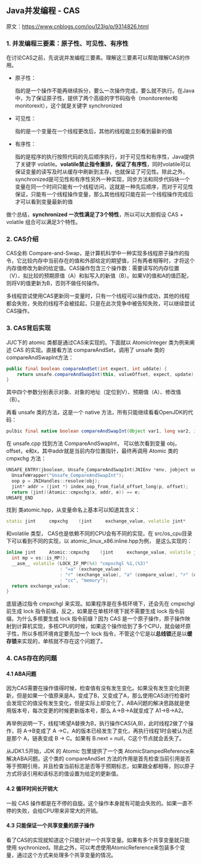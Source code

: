 ## Java并发编程 - CAS

原文：https://www.cnblogs.com/iou123lg/p/9314826.html



### 1. 并发编程三要素：原子性、可见性、有序性

在讨论CAS之前，先说说并发编程三要素。理解这三要素可以帮助理解CAS的作用。

* 原子性：

    指的是一个操作不能再继续拆分，要么一次操作完成，要么就不执行。在Java中，为了保证原子性，提供了两个高级的字节码指令（monitorenter和monitorexit），这个就是关键字 synchronized

* 可见性：

    指的是一个变量在一个线程更改后，其他的线程能立刻看到最新的值

* 有序性：

    指的是程序的执行按照代码的先后顺序执行，对于可见性和有序性，Java提供了关键字 volatile。**volatile禁止指令重排，保证了有序性**，同时volatile可以保证变量的读写及时从缓存中刷新到主存，也就保证了可见性。除此之外，synchronized是可见性和有序性另外一种实现，同步方法和同步代码块一个变量在同一个时间只能有一个线程访问，这就是一种先后顺序，而对于可见性保证，只能有一个线程操作变量，那么其他线程只能在前一个线程操作完成后才可以看到变量最新的值

做个总结，**synchronized 一次性满足了3个特性**，所以可以大胆假设 CAS + volatile 组合可以满足3个特性。

### 2. CAS介绍

CAS全称 Compare-and-Swap，是计算机科学中一种实现多线程原子操作的指令，它比较内存中当前存在的值和外部给定的期望值，只有两者相等时，才将这个内存值修改为新的给定值。CAS操作包含三个操作数：需要读写的内存位置（V）、拟比较的预期原值（A）和拟写入的新值（B）。如果V的值和A的值匹配，则将V的值更新为B，否则不做任何操作。

多线程尝试使用CAS更新同一变量时，只有一个线程可以操作成功，其他的线程都会失败，失败的线程不会被挂起，只是在此次竞争中被告知失败，可以继续尝试CAS操作。

### 3. CAS背后实现

JUC下的 atomic 类都是通过CAS来实现的。下面就以 AtomicInteger 类为例来阐述 CAS 的实现。直接看方法 compareAndSet，调用了 unsafe 类的 compareAndSwapInt方法：

```java
public final boolean compareAndSet(int expect, int uddate) {
    return unsafe.compareAndSwapInt(this, valueOffset, expect, update);
}
```

其中四个参数分别表示对象、对象的地址（定位到V）、预期值（A）、修改值（B）。

再看 unsafe 类的方法，这是一个 native 方法，所有只能继续看看OpenJDK的代码：

```java
pulbic final native boolean compareAndSwapInt(Object var1, long var2, int var4, int var5);
```

在 unsafe.cpp 找到方法 CompareAndSwapInt， 可以依次看到变量 obj， offset，e和x，其中addr就是当前内存位置指针，最终再调用 Atomic 类的 cmpxchg 方法：

```c++
UNSAFE_ENTRY(jboolean, Unsafe_CompareAndSwapInt(JNIEnv *env, jobject unsafe, jobject obj, jlong offset, jint e, jint x))
  UnsafeWrapper("Unsafe_CompareAndSwapInt");
  oop p = JNIHandles::resolve(obj);
  jint* addr = (jint *) index_oop_from_field_offset_long(p, offset);
  return (jint)(Atomic::cmpxchg(x, addr, e)) == e;
UNSAFE_END
```

找到 类atomic.hpp，从变量命名上基本可以知道其含义：

```C++
static jint     cmpxchg    (jint     exchange_value, volatile jint*     dest, jint     compare_value);
```

和volatile 类型， CAS也是依赖不同的CPU会有不同的实现，在 src/os_cpu目录下可以看到不同的实现，以 atomic_linux_x86.inline.hpp为例， 是这么实现的：

```c++
inline jint     Atomic::cmpxchg    (jint     exchange_value, volatile jint*     dest, jint     compare_value) {
  int mp = os::is_MP();
  __asm__ volatile (LOCK_IF_MP(%4) "cmpxchgl %1,(%3)"
                    : "=a" (exchange_value)
                    : "r" (exchange_value), "a" (compare_value), "r" (dest), "r" (mp)
                    : "cc", "memory");
  return exchange_value;
}
```

底层通过指令 cmpxchgl 来实现。如果程序是在多核环境下，还会先在 cmpxchgl前生成 lock 指令前缀，反之，如果是在单核环境下就不需要生成 lock 指令前缀。为什么多核要生成 lock 指令前缀？因为 CAS 是一个原子操作，原子操作映射到计算机实现，多核CPU的时候，如果这个操作给到了多个CPU，就会破坏原子性，所以多核环境肯定要先加一个 lock 指令，不管这个它是以**总线锁**还是以**缓存锁**来实现的，单核就不存在这个问题了。

### 4.  CAS存在的问题

#### 4.1 ABA问题

因为CAS需要在操作值得时候，检查值有没有发生变化。如果没有发生变化则更新，但是如果一个值原来是A，变成了B，又变成了A，那么使用CAS进行检查时会发现它的值没有发生变化，但是实际上却变化了，ABA问题的解决思路就是使用版本号，每次变更的时候更新版本号，那么 A->B->A就变成了 A1->B->A2。

再举例说明一下，线程1希望A替换为B，执行操作CAS(A,B)，此时线程2做了个操作，将 A->B变成了 A ->C，A的版本已经发生了变化，再执行线程1时会被认为还是那个 A，链表变成 B -> C。如果有 B.next = null，C这个节点就会丢失了。

从JDK1.5开始，JDK 的 Atomic 包里提供了一个类 AtomicStampedReference来解决ABA问题。这个类的 compareAndSet 方法的作用是首先检查当前引用是否等于预期引用，并且检查当前标志是否等于预期标志，如果跟全都相等，则以原子方式将该引用和该标志的值设置为给定的更新值。

#### 4.2 循环时间长开销大

一般 CAS 操作都是在不停的自旋。这个操作本身就有可能会失败的。如果一直不停的失败，会给CPU带来非常大的开销。

#### 4.3 只能保证一个共享变量的原子操作

看了CAS的实现就知道这个只能针对一个共享变量。如果有多个共享变量就只能使用 sychronized。除此之外，可以考虑使用AtomicReference来包装多个变量，通过这个方式来处理多个共享变量的情况。